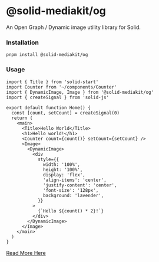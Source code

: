 # @solid-mediakit/og

An Open Graph / Dynamic image utility library for Solid.

### Installation

```
pnpm install @solid-mediakit/og
```

### Usage

```tsx
import { Title } from 'solid-start'
import Counter from '~/components/Counter'
import { DynamicImage, Image } from '@solid-mediakit/og'
import { createSignal } from 'solid-js'

export default function Home() {
  const [count, setCount] = createSignal(0)
  return (
    <main>
      <Title>Hello World</Title>
      <h1>Hello world!</h1>
      <Counter count={count()} setCount={setCount} />
      <Image>
        <DynamicImage>
          <div
            style={{
              width: '100%',
              height: '100%',
              display: 'flex',
              'align-items': 'center',
              'justify-content': 'center',
              'font-size': '128px',
              background: 'lavender',
            }}
          >
            {`Hello ${count() * 2}!`}
          </div>
        </DynamicImage>
      </Image>
    </main>
  )
}
```

[Read More Here](https://mediakit-taupe.vercel.app/og/install)
